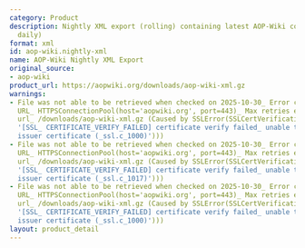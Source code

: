 ```yaml
---
category: Product
description: Nightly XML export (rolling) containing latest AOP-Wiki content (overwritten
  daily)
format: xml
id: aop-wiki.nightly-xml
name: AOP-Wiki Nightly XML Export
original_source:
- aop-wiki
product_url: https://aopwiki.org/downloads/aop-wiki-xml.gz
warnings:
- File was not able to be retrieved when checked on 2025-10-30_ Error connecting to
  URL_ HTTPSConnectionPool(host='aopwiki.org', port=443)_ Max retries exceeded with
  url_ /downloads/aop-wiki-xml.gz (Caused by SSLError(SSLCertVerificationError(1,
  '[SSL_ CERTIFICATE_VERIFY_FAILED] certificate verify failed_ unable to get local
  issuer certificate (_ssl.c_1000)')))
- File was not able to be retrieved when checked on 2025-10-30_ Error connecting to
  URL_ HTTPSConnectionPool(host='aopwiki.org', port=443)_ Max retries exceeded with
  url_ /downloads/aop-wiki-xml.gz (Caused by SSLError(SSLCertVerificationError(1,
  '[SSL_ CERTIFICATE_VERIFY_FAILED] certificate verify failed_ unable to get local
  issuer certificate (_ssl.c_1017)')))
- File was not able to be retrieved when checked on 2025-10-30_ Error connecting to
  URL_ HTTPSConnectionPool(host='aopwiki.org', port=443)_ Max retries exceeded with
  url_ /downloads/aop-wiki-xml.gz (Caused by SSLError(SSLCertVerificationError(1,
  '[SSL_ CERTIFICATE_VERIFY_FAILED] certificate verify failed_ unable to get local
  issuer certificate (_ssl.c_1000)')))
layout: product_detail
---
```

